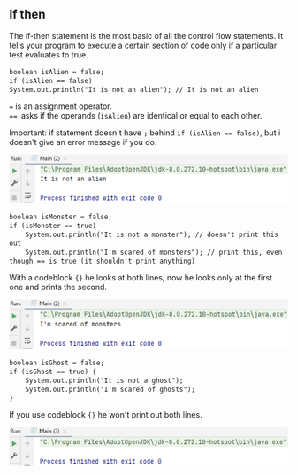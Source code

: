 ## If then

The if-then statement is the most basic of all the control flow statements. It tells your program to execute a certain section of code only if a particular test evaluates to true.

    boolean isAlien = false;
    if (isAlien == false)
    System.out.println("It is not an alien"); // It is not an alien

`=` is an assignment operator.<br/>
`== `asks if the operands (`isAlien`) are identical or equal to each other.

Important: if statement doesn't have `;` behind `if (isAlien == false)`, but i doesn't give an error message if you do.

![img.png](img.png)    


    boolean isMonster = false;
    if (isMonster == true)
        System.out.println("It is not a monster"); // doesn't print this out
        System.out.println("I'm scared of monsters"); // print this, even though == is true (it shouldn't print anything)

With a codeblock `{}` he looks at both lines, now he looks only at the first one and prints the second.

![img_1.png](img_1.png) 

    boolean isGhost = false;
    if (isGhost == true) {
        System.out.println("It is not a ghost");
        System.out.println("I'm scared of ghosts");
    }

If you use codeblock `{}` he won't print out both lines.

![img_2.png](img_2.png)